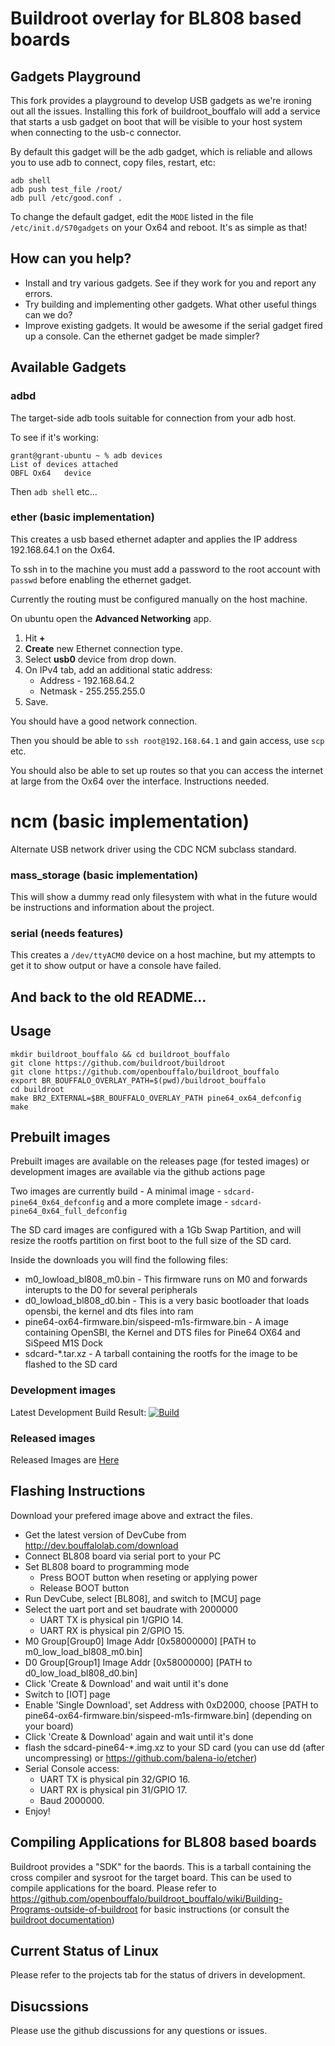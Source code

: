 # Buildroot overlay for BL808 based boards

## Gadgets Playground

This fork provides a playground to develop USB gadgets as we're
ironing out all the issues. Installing this fork of buildroot_bouffalo
will add a service that starts a usb gadget on boot that will be
visible to your host system when connecting to the usb-c connector.

By default this gadget will be the adb gadget, which is reliable and
allows you to use adb to connect, copy files, restart, etc:

```
adb shell
adb push test_file /root/
adb pull /etc/good.conf .
```

To change the default gadget, edit the `MODE` listed in the file
`/etc/init.d/S70gadgets` on your Ox64 and reboot. It's as simple as
that!

## How can you help?

* Install and try various gadgets. See if they work for you and report
    any errors.
* Try building and implementing other gadgets. What other useful things
    can we do?
* Improve existing gadgets. It would be awesome if the serial gadget
    fired up a console. Can the ethernet gadget be made simpler?

## Available Gadgets

### adbd

The target-side adb tools suitable for connection from your adb host.

To see if it's working:

```
grant@grant-ubuntu ~ % adb devices
List of devices attached
OBFL Ox64	device

```

Then `adb shell` etc...

### ether (basic implementation)

This creates a usb based ethernet adapter and applies the IP address
192.168.64.1 on the Ox64.

To ssh in to the machine you must add a password to the root account
with `passwd` before enabling the ethernet gadget.

Currently the routing must be configured manually on the host machine.

On ubuntu open the **Advanced Networking** app.

1. Hit **+**
2. **Create** new Ethernet connection type.
3. Select **usb0** device from drop down.
4. On IPv4 tab, add an additional static address:
    * Address - 192.168.64.2
    * Netmask - 255.255.255.0
5. Save.

You should have a good network connection.

Then you should be able to `ssh root@192.168.64.1` and gain access,
use `scp` etc.

You should also be able to set up routes so that you can access the
internet at large from the Ox64 over the interface. Instructions needed.

# ncm (basic implementation)

Alternate USB network driver using the CDC NCM subclass standard.

### mass_storage (basic implementation)

This will show a dummy read only filesystem with what in the future
would be instructions and information about the project.

### serial (needs features)

This creates a `/dev/ttyACM0` device on a host machine, but my
attempts to get it to show output or have a console have failed.

## And back to the old README...

## Usage

```
mkdir buildroot_bouffalo && cd buildroot_bouffalo
git clone https://github.com/buildroot/buildroot
git clone https://github.com/openbouffalo/buildroot_bouffalo
export BR_BOUFFALO_OVERLAY_PATH=$(pwd)/buildroot_bouffalo
cd buildroot
make BR2_EXTERNAL=$BR_BOUFFALO_OVERLAY_PATH pine64_ox64_defconfig
make
```

## Prebuilt images

Prebuilt images are available on the releases page (for tested images) or development images are available via the github actions page

Two images are currently build - A minimal image - `sdcard-pine64_0x64_defconfig` and a more complete image - `sdcard-pine64_0x64_full_defconfig`

The SD card images are configured with a 1Gb Swap Partition, and will resize the rootfs partition on first boot to the full size of the SD card.

Inside the downloads you will find the following files:
* m0_lowload_bl808_m0.bin - This firmware runs on M0 and forwards interupts to the D0 for several peripherals
* d0_lowload_bl808_d0.bin - This is a very basic bootloader that loads opensbi, the kernel and dts files into ram
* pine64-ox64-firmware.bin/sispeed-m1s-firmware.bin - A image containing OpenSBI, the Kernel and DTS files for Pine64 OX64 and SiSpeed M1S Dock
* sdcard-*.tar.xz - A tarball containing the rootfs for the image to be flashed to the SD card

### Development images
Latest Development Build Result:
[![Build](https://github.com/openbouffalo/buildroot_bouffalo/actions/workflows/buildroot.yml/badge.svg)](https://github.com/openbouffalo/buildroot_bouffalo/actions/workflows/buildroot.yml)

### Released images

Released Images are [Here](https://github.com/openbouffalo/buildroot_bouffalo/releases/latest)

## Flashing Instructions

Download your prefered image above and extract the files.

- Get the latest version of DevCube from http://dev.bouffalolab.com/download
- Connect BL808 board via serial port to your PC
- Set BL808 board to programming mode
    + Press BOOT button when reseting or applying power
    + Release BOOT button
- Run DevCube, select [BL808], and switch to [MCU] page
- Select the uart port and set baudrate with 2000000
    + UART TX is physical pin 1/GPIO 14.
    + UART RX is physical pin 2/GPIO 15.
- M0 Group[Group0] Image Addr [0x58000000] [PATH to m0_low_load_bl808_m0.bin]
- D0 Group[Group1] Image Addr [0x58000000] [PATH to d0_low_load_bl808_d0.bin]
- Click 'Create & Download' and wait until it's done
- Switch to [IOT] page
- Enable 'Single Download', set Address with 0xD2000, choose [PATH to pine64-ox64-firmware.bin/sispeed-m1s-firmware.bin] (depending on your board)
- Click 'Create & Download' again and wait until it's done
- flash the sdcard-pine64-*.img.xz to your SD card (you can use dd (after uncompressing) or https://github.com/balena-io/etcher)
- Serial Console access:
    + UART TX is physical pin 32/GPIO 16.
    + UART RX is physical pin 31/GPIO 17.
    + Baud 2000000.
- Enjoy!

## Compiling Applications for BL808 based boards

Buildroot provides a "SDK" for the baords. This is a tarball containing the cross compiler and sysroot for the target board. This can be used to compile applications for the board. Please refer to https://github.com/openbouffalo/buildroot_bouffalo/wiki/Building-Programs-outside-of-buildroot for basic instructions (or consult the [buildroot documentation](https://buildroot.org/downloads/manual/using-buildroot-toolchain.txt))

## Current Status of Linux

Please refer to the projects tab for the status of drivers in development.

## Disucssions

Please use the github discussions for any questions or issues.